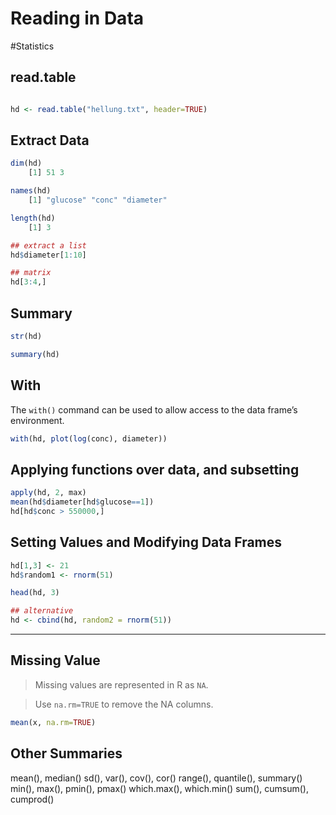 # Reading in Data
#Statistics 

## read.table
```R

hd <- read.table("hellung.txt", header=TRUE)
```
## Extract Data

```R
dim(hd)
	[1] 51 3 

names(hd)
	[1] "glucose" "conc" "diameter"

length(hd)
	[1] 3

## extract a list
hd$diameter[1:10]

## matrix
hd[3:4,]
```

## Summary
```R
str(hd)

summary(hd)
```

## With
The `with()` command can be used to allow access to the data frame’s environment.
```R
with(hd, plot(log(conc), diameter))
```

## Applying functions over data, and subsetting
```R
apply(hd, 2, max)
mean(hd$diameter[hd$glucose==1])
hd[hd$conc > 550000,]
```

## Setting Values and Modifying Data Frames
```R
hd[1,3] <- 21
hd$random1 <- rnorm(51)

head(hd, 3)

## alternative
hd <- cbind(hd, random2 = rnorm(51))
```

---
## Missing Value
> Missing values are represented in R as `NA`.

>Use `na.rm=TRUE` to remove the NA columns.
```R
mean(x, na.rm=TRUE)
```

## Other Summaries
mean(), median() sd(), var(), cov(), cor() range(), quantile(), summary() min(), max(), pmin(), pmax() which.max(), which.min() sum(), cumsum(), cumprod()